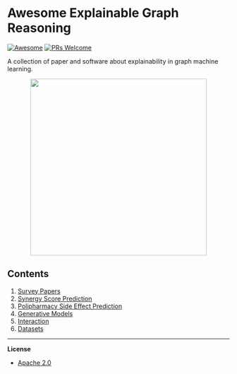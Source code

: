 # Awesome Explainable Graph Reasoning

[![Awesome](https://cdn.rawgit.com/sindresorhus/awesome/d7305f38d29fed78fa85652e3a63e154dd8e8829/media/badge.svg)](https://github.com/sindresorhus/awesome)
[![PRs Welcome](https://img.shields.io/badge/PRs-welcome-brightgreen.svg?style=flat-square)](http://makeapullrequest.com)

A collection of paper and software about explainability in graph machine learning.

<p align="center">
  <img width="400" src="https://www.nridigital.com/wp-content/uploads/2018/10/pill.jpg">
</p>

## Contents  

1. [Survey Papers](https://github.com/AstraZeneca/awesome-machine-learning-for-combination-therapy/blob/master/chapters/survey.md)  
2. [Synergy Score Prediction](https://github.com/AstraZeneca/awesome-machine-learning-for-combination-therapy/blob/master/chapters/synergy.md)  
3. [Polipharmacy Side Effect Prediction](https://github.com/AstraZeneca/awesome-machine-learning-for-combination-therapy/blob/master/chapters/polipharmacy.md)
4. [Generative Models](https://github.com/AstraZeneca/awesome-machine-learning-for-combination-therapy/blob/master/chapters/generative.md)
5. [Interaction](https://github.com/AstraZeneca/awesome-machine-learning-for-combination-therapy/blob/master/chapters/interaction.md)  
6. [Datasets](https://github.com/AstraZeneca/awesome-machine-learning-for-combination-therapy/blob/master/chapters/dataset.md)  

--------------------------------------------------------------------------------

**License**

- [Apache 2.0](https://github.com/AstraZeneca/awesome-explainable-graph-reasoning/blob/master/LICENSE)
